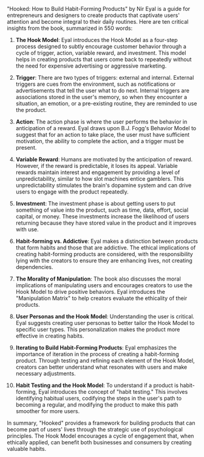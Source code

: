 "Hooked: How to Build Habit-Forming Products" by Nir Eyal is a guide for entrepreneurs and designers to create products that captivate users' attention and become integral to their daily routines. Here are ten critical insights from the book, summarized in 550 words:

1. **The Hook Model**: Eyal introduces the Hook Model as a four-step process designed to subtly encourage customer behavior through a cycle of trigger, action, variable reward, and investment. This model helps in creating products that users come back to repeatedly without the need for expensive advertising or aggressive marketing.

2. **Trigger**: There are two types of triggers: external and internal. External triggers are cues from the environment, such as notifications or advertisements that tell the user what to do next. Internal triggers are associations stored in the user's memory, so when they encounter a situation, an emotion, or a pre-existing routine, they are reminded to use the product.

3. **Action**: The action phase is where the user performs the behavior in anticipation of a reward. Eyal draws upon B.J. Fogg's Behavior Model to suggest that for an action to take place, the user must have sufficient motivation, the ability to complete the action, and a trigger must be present.

4. **Variable Reward**: Humans are motivated by the anticipation of reward. However, if the reward is predictable, it loses its appeal. Variable rewards maintain interest and engagement by providing a level of unpredictability, similar to how slot machines entice gamblers. This unpredictability stimulates the brain's dopamine system and can drive users to engage with the product repeatedly.

5. **Investment**: The investment phase is about getting users to put something of value into the product, such as time, data, effort, social capital, or money. These investments increase the likelihood of users returning because they have stored value in the product and it improves with use.

6. **Habit-forming vs. Addictive**: Eyal makes a distinction between products that form habits and those that are addictive. The ethical implications of creating habit-forming products are considered, with the responsibility lying with the creators to ensure they are enhancing lives, not creating dependencies.

7. **The Morality of Manipulation**: The book also discusses the moral implications of manipulating users and encourages creators to use the Hook Model to drive positive behaviors. Eyal introduces the "Manipulation Matrix" to help creators evaluate the ethicality of their products.

8. **User Personas and the Hook Model**: Understanding the user is critical. Eyal suggests creating user personas to better tailor the Hook Model to specific user types. This personalization makes the product more effective in creating habits.

9. **Iterating to Build Habit-Forming Products**: Eyal emphasizes the importance of iteration in the process of creating a habit-forming product. Through testing and refining each element of the Hook Model, creators can better understand what resonates with users and make necessary adjustments.

10. **Habit Testing and the Hook Model**: To understand if a product is habit-forming, Eyal introduces the concept of "habit testing." This involves identifying habitual users, codifying the steps in the user's path to becoming a regular, and modifying the product to make this path smoother for more users.

In summary, "Hooked" provides a framework for building products that can become part of users' lives through the strategic use of psychological principles. The Hook Model encourages a cycle of engagement that, when ethically applied, can benefit both businesses and consumers by creating valuable habits.